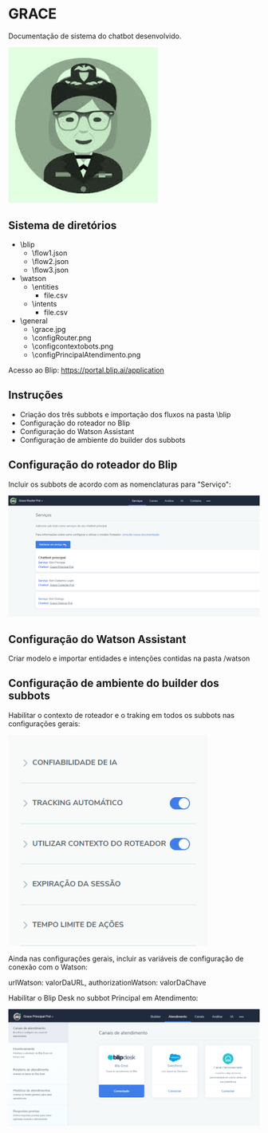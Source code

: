 # GRACE
Documentação de sistema do chatbot desenvolvido.

<img width="300" alt="Logo do bot" src="https://github.com/TayDias/Chatbot-Grace---BLiP-Chat/blob/79d7ec9703362ff72fe0f8e77a4be3394c3dc465/general/grace.jpg">


## Sistema de diretórios

* \blip
  * \flow1.json
  * \flow2.json
  * \flow3.json
* \watson
  * \entities
    * file.csv
  * \intents
    * file.csv
* \general
  * \grace.jpg
  * \configRouter.png
  * \configcontextobots.png
  * \configPrincipalAtendimento.png


Acesso ao Blip: https://portal.blip.ai/application


## Instruções

* Criação dos três subbots e importação dos fluxos na pasta \blip
* Configuração do roteador no Blip
* Configuração do Watson Assistant
* Configuração de ambiente do builder dos subbots


## Configuração do roteador do Blip

Incluir os subbots de acordo com as nomenclaturas para "Serviço":

<img width="1001" alt="Router" src="https://github.com/TayDias/Chatbot-Grace---BLiP-Chat/blob/79d7ec9703362ff72fe0f8e77a4be3394c3dc465/general/configRouter.PNG">


## Configuração do Watson Assistant

Criar modelo e importar entidades e intenções contidas na pasta /watson


## Configuração de ambiente do builder dos subbots

Habilitar o contexto de roteador e o traking em todos os subbots nas configurações gerais:

<img width="400" alt="Contexto" src="https://github.com/TayDias/Chatbot-Grace---BLiP-Chat/blob/79d7ec9703362ff72fe0f8e77a4be3394c3dc465/general/configcontextobots.PNG">


Ainda nas configurações gerais, incluir as variáveis de configuração de conexão com o Watson:

urlWatson: valorDaURL,
authorizationWatson: valorDaChave


Habilitar o Blip Desk no subbot Principal em Atendimento:

<img width="1001" alt="Contexto" src="https://github.com/TayDias/Chatbot-Grace---BLiP-Chat/blob/79d7ec9703362ff72fe0f8e77a4be3394c3dc465/general/configPrincipalAtendimento.PNG">
